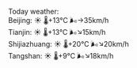 Today weather:  
Beijing: ☀️   🌡️+13°C 🌬️→35km/h  
Tianjin: ☀️   🌡️+13°C 🌬️↘15km/h  
Shijiazhuang: ☀️   🌡️+20°C 🌬️↘20km/h  
Tangshan: ☀️   🌡️+9°C 🌬️↘18km/h  
